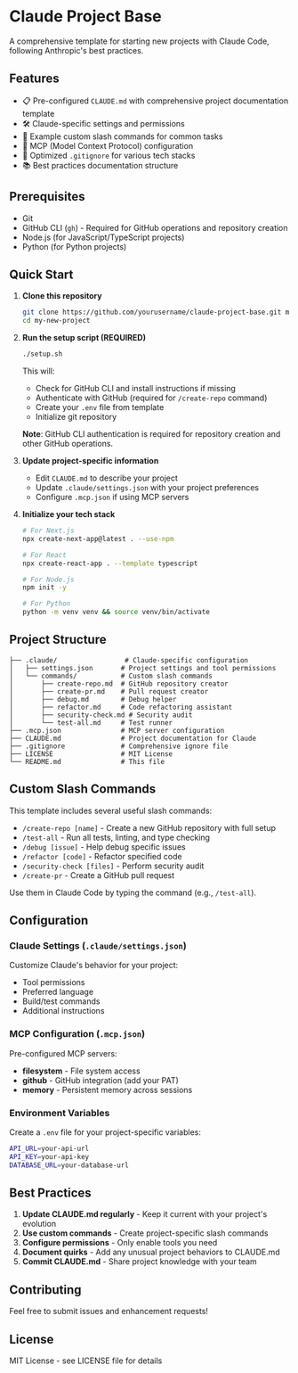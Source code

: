 # Claude Project Base

A comprehensive template for starting new projects with Claude Code, following Anthropic's best practices.

## Features

- 📋 Pre-configured `CLAUDE.md` with comprehensive project documentation template
- 🛠️ Claude-specific settings and permissions
- 📝 Example custom slash commands for common tasks
- 🔧 MCP (Model Context Protocol) configuration
- 🚫 Optimized `.gitignore` for various tech stacks
- 📚 Best practices documentation structure

## Prerequisites

- Git
- GitHub CLI (`gh`) - Required for GitHub operations and repository creation
- Node.js (for JavaScript/TypeScript projects)
- Python (for Python projects)

## Quick Start

1. **Clone this repository**
   ```bash
   git clone https://github.com/yourusername/claude-project-base.git my-new-project
   cd my-new-project
   ```

2. **Run the setup script (REQUIRED)**
   ```bash
   ./setup.sh
   ```
   This will:
   - Check for GitHub CLI and install instructions if missing
   - Authenticate with GitHub (required for `/create-repo` command)
   - Create your `.env` file from template
   - Initialize git repository
   
   **Note**: GitHub CLI authentication is required for repository creation and other GitHub operations.

3. **Update project-specific information**
   - Edit `CLAUDE.md` to describe your project
   - Update `.claude/settings.json` with your project preferences
   - Configure `.mcp.json` if using MCP servers

4. **Initialize your tech stack**
   ```bash
   # For Next.js
   npx create-next-app@latest . --use-npm

   # For React
   npx create-react-app . --template typescript

   # For Node.js
   npm init -y

   # For Python
   python -m venv venv && source venv/bin/activate
   ```

## Project Structure

```
├── .claude/                 # Claude-specific configuration
│   ├── settings.json       # Project settings and tool permissions
│   └── commands/           # Custom slash commands
│       ├── create-repo.md  # GitHub repository creator
│       ├── create-pr.md    # Pull request creator
│       ├── debug.md        # Debug helper
│       ├── refactor.md     # Code refactoring assistant
│       ├── security-check.md # Security audit
│       └── test-all.md     # Test runner
├── .mcp.json               # MCP server configuration
├── CLAUDE.md               # Project documentation for Claude
├── .gitignore              # Comprehensive ignore file
├── LICENSE                 # MIT License
└── README.md               # This file
```

## Custom Slash Commands

This template includes several useful slash commands:

- `/create-repo [name]` - Create a new GitHub repository with full setup
- `/test-all` - Run all tests, linting, and type checking
- `/debug [issue]` - Help debug specific issues
- `/refactor [code]` - Refactor specified code
- `/security-check [files]` - Perform security audit
- `/create-pr` - Create a GitHub pull request

Use them in Claude Code by typing the command (e.g., `/test-all`).

## Configuration

### Claude Settings (`.claude/settings.json`)

Customize Claude's behavior for your project:
- Tool permissions
- Preferred language
- Build/test commands
- Additional instructions

### MCP Configuration (`.mcp.json`)

Pre-configured MCP servers:
- **filesystem** - File system access
- **github** - GitHub integration (add your PAT)
- **memory** - Persistent memory across sessions

### Environment Variables

Create a `.env` file for your project-specific variables:
```bash
API_URL=your-api-url
API_KEY=your-api-key
DATABASE_URL=your-database-url
```

## Best Practices

1. **Update CLAUDE.md regularly** - Keep it current with your project's evolution
2. **Use custom commands** - Create project-specific slash commands
3. **Configure permissions** - Only enable tools you need
4. **Document quirks** - Add any unusual project behaviors to CLAUDE.md
5. **Commit CLAUDE.md** - Share project knowledge with your team

## Contributing

Feel free to submit issues and enhancement requests!

## License

MIT License - see LICENSE file for details
